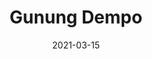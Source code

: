 ---
layout: post
title: "Gunung Dempo"
description: "Gunung Dempo description"
location: 'Pagar Alam'
province: 'Sumatera Selatan'
mdpl: 3173
picture: '/images/adventure/rinjani/20210529_103137.jpg'
hikingdate: 'februari 2021'
nfi: true
date: 2021-03-15
summit: true
categories: 'hiking'
inreview: true
tags: [hiking, adventure, dempo]
permalink: /dempo
comments: true
share: true
hidden: true
---